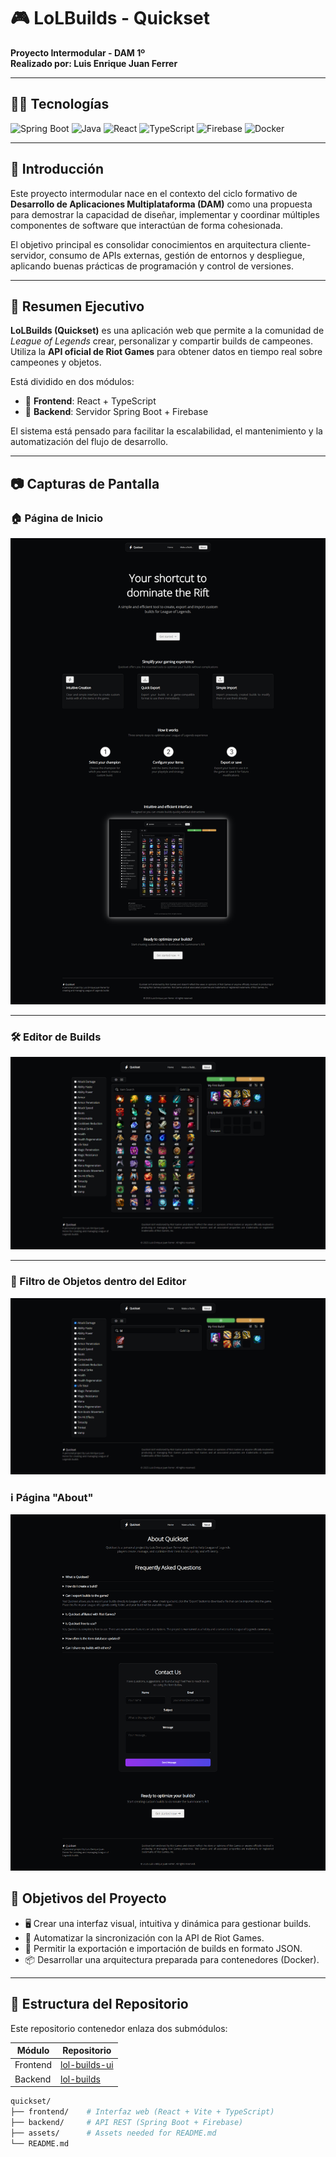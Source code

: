 # 🎮 LoLBuilds - Quickset

**Proyecto Intermodular - DAM 1º**  
**Realizado por: Luis Enrique Juan Ferrer**

---

## 🧑‍💻 Tecnologías

![Spring Boot](https://img.shields.io/badge/Backend-SpringBoot-green?logo=spring)
![Java](https://img.shields.io/badge/Language-Java-red?logo=openjdk)
![React](https://img.shields.io/badge/Frontend-React-blue?logo=react)
![TypeScript](https://img.shields.io/badge/Language-TypeScript-blue?logo=typescript)
![Firebase](https://img.shields.io/badge/Database-Firebase-yellow?logo=firebase)
![Docker](https://img.shields.io/badge/Deploy-Docker-blue?logo=docker)

---

## 📌 Introducción

Este proyecto intermodular nace en el contexto del ciclo formativo de **Desarrollo de Aplicaciones Multiplataforma (DAM)** como una propuesta para demostrar la capacidad de diseñar, implementar y coordinar múltiples componentes de software que interactúan de forma cohesionada.

El objetivo principal es consolidar conocimientos en arquitectura cliente-servidor, consumo de APIs externas, gestión de entornos y despliegue, aplicando buenas prácticas de programación y control de versiones.

---

## 🧠 Resumen Ejecutivo

**LoLBuilds (Quickset)** es una aplicación web que permite a la comunidad de _League of Legends_ crear, personalizar y compartir builds de campeones. Utiliza la **API oficial de Riot Games** para obtener datos en tiempo real sobre campeones y objetos.

Está dividido en dos módulos:

- 🧩 **Frontend**: React + TypeScript
- 🧩 **Backend**: Servidor Spring Boot + Firebase

El sistema está pensado para facilitar la escalabilidad, el mantenimiento y la automatización del flujo de desarrollo.

---

## 📷 Capturas de Pantalla

### 🏠 Página de Inicio

![Página principal](assets/homepage.png)

---

### 🛠 Editor de Builds

![Editor de builds](assets/makeabuild-page.png)

---

### 🎯 Filtro de Objetos dentro del Editor

![Filtro de items](assets/filtering-items.png)

### ℹ️ Página "About"

![Página About](assets/aboutpage.png)

## 🎯 Objetivos del Proyecto

- 🖥 Crear una interfaz visual, intuitiva y dinámica para gestionar builds.
- 🔄 Automatizar la sincronización con la API de Riot Games.
- 🧬 Permitir la exportación e importación de builds en formato JSON.
- 📦 Desarrollar una arquitectura preparada para contenedores (Docker).

---

## 🧱 Estructura del Repositorio

Este repositorio contenedor enlaza dos submódulos:

| Módulo   | Repositorio                                                             |
| -------- | ----------------------------------------------------------------------- |
| Frontend | [lol-builds-ui](https://github.com/luisenriquejuanferrer/lol-builds-ui) |
| Backend  | [lol-builds](https://github.com/luisenriquejuanferrer/lol-builds)       |

```bash
quickset/
├── frontend/    # Interfaz web (React + Vite + TypeScript)
├── backend/     # API REST (Spring Boot + Firebase)
├── assets/      # Assets needed for README.md
└── README.md
```
